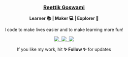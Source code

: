 <div align="center">
    <h3> <a href="" target="_blank">Reettik Goswami </a> </h3>
    <p> <b> Learner 📚 | Maker 💻 | Explorer 🔎 </b> </p>
    <p> I code to make lives easier and to make learning more fun! </p>
    <p align="center">
        <kbd>
            <a href="mailto:" target="_blank" title="Mail">
                <img src="https://img.shields.io/badge/-Mail-ff4500?style=flat&logo=gmail&logoColor=white" />
            </a>
            <a href="" target="_blank" title="Blog"><img
                    src="https://img.shields.io/badge/-Projects-3a3a3a?style=flat&logo=github&logoColor=white" />
            </a>
            <a href="" target="_blank" title="Blog"><img
                    src="https://img.shields.io/badge/-Blog-ff8800?style=flat&logo=blogger&logoColor=white" />
            </a>
        </kbd>
    </p>
    <p> If you like my work, hit <b>✨ Follow ✨</b> for updates </p>
</div>

<!--
**reettikgoswami/ReettikGoswami** is a ✨ _special_ ✨ repository because its `README.md` (this file) appears on your GitHub profile.

Here are some ideas to get you started:

- 🔭 I’m currently working on ...
- 🌱 I’m currently learning ...
- 👯 I’m looking to collaborate on ...
- 🤔 I’m looking for help with ...
- 💬 Ask me about ...
- 📫 How to reach me: ...
- 😄 Pronouns: ...
- ⚡ Fun fact: ...
-->
